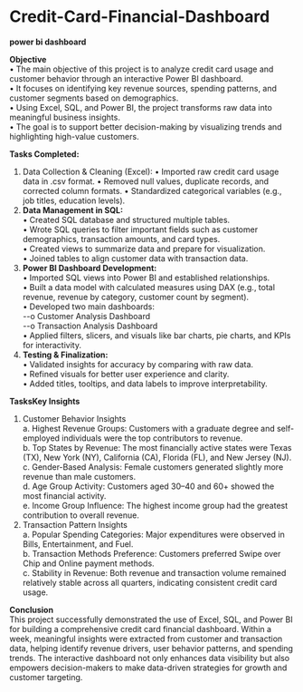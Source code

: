 # Credit-Card-Financial-Dashboard

**power bi dashboard**

**Objective**  
•	The main objective of this project is to analyze credit card usage and customer behavior through an interactive Power BI dashboard.  
•	It focuses on identifying key revenue sources, spending patterns, and customer segments based on demographics.  
•	Using Excel, SQL, and Power BI, the project transforms raw data into meaningful business insights.  
•	The goal is to support better decision-making by visualizing trends and highlighting high-value customers.  

**Tasks Completed:** 
1.	Data Collection & Cleaning (Excel):
    •	Imported raw credit card usage data in .csv format.
    •	Removed null values, duplicate records, and corrected column formats.
    •	Standardized categorical variables (e.g., job titles, education levels).
2.	**Data Management in SQL:**  
    •	Created SQL database and structured multiple tables.  
    •	Wrote SQL queries to filter important fields such as customer demographics, transaction amounts, and card types.  
    •	Created views to summarize data and prepare for visualization.  
    •	Joined tables to align customer data with transaction data.  
3.	**Power BI Dashboard Development:**  
    •	Imported SQL views into Power BI and established relationships.  
    •	Built a data model with calculated measures using DAX (e.g., total revenue, revenue by category, customer count by segment).  
    •	Developed two main dashboards:  
   --o	Customer Analysis Dashboard  
   --o	Transaction Analysis Dashboard  
    •	Applied filters, slicers, and visuals like bar charts, pie charts, and KPIs for interactivity.  
4.	**Testing & Finalization:**  
    •	Validated insights for accuracy by comparing with raw data.  
    •	Refined visuals for better user experience and clarity.  
    •	Added titles, tooltips, and data labels to improve interpretability.  
  	
**TasksKey Insights**  
1.	Customer Behavior Insights  
    a.	Highest Revenue Groups: Customers with a graduate degree and self-employed individuals were the top contributors to revenue.  
    b.	Top States by Revenue: The most financially active states were Texas (TX), New York (NY), California (CA), Florida (FL), and New Jersey (NJ).    
    c.	Gender-Based Analysis: Female customers generated slightly more revenue than male customers.  
    d.	Age Group Activity: Customers aged 30–40 and 60+ showed the most financial activity.  
    e.	Income Group Influence: The highest income group had the greatest contribution to overall revenue.  
2.	Transaction Pattern Insights  
    a.	Popular Spending Categories: Major expenditures were observed in Bills, Entertainment, and Fuel.  
    b.	Transaction Methods Preference: Customers preferred Swipe over Chip and Online payment methods.  
    c.	Stability in Revenue: Both revenue and transaction volume remained relatively stable across all quarters, indicating consistent credit card usage.
  	
**Conclusion**  
This project successfully demonstrated the use of Excel, SQL, and Power BI for building a comprehensive credit card financial dashboard. Within a week, meaningful insights were extracted from customer and transaction data, helping identify revenue drivers, user behavior patterns, and spending trends. The interactive dashboard not only enhances data visibility but also empowers decision-makers to make data-driven strategies for growth and customer targeting.

